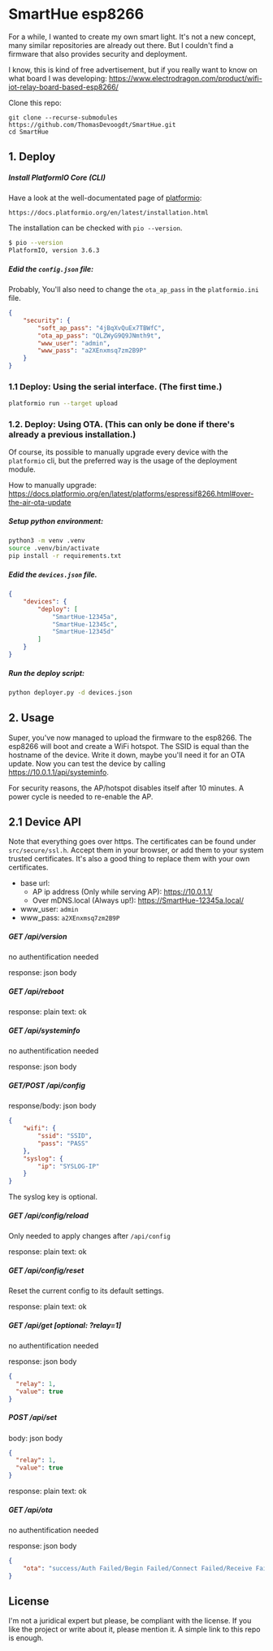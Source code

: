 # SmartHue esp8266

For a while, I wanted to create my own smart light. It's not a new concept, many similar repositories are already out there. But I couldn't find a firmware that also provides security and deployment.

I know, this is kind of free advertisement, but if you really want to know on what board I was developing: https://www.electrodragon.com/product/wifi-iot-relay-board-based-esp8266/


Clone this repo:
```
git clone --recurse-submodules https://github.com/ThomasDevoogdt/SmartHue.git
cd SmartHue
```

## 1. Deploy

##### Install PlatformIO Core (CLI)

Have a look at the well-documentated page of [platformio](https://platformio.org/):

    https://docs.platformio.org/en/latest/installation.html

The installation can be checked with ```pio --version```.

```bash
$ pio --version
PlatformIO, version 3.6.3
```

##### Edid the ```config.json``` file:

Probably, You'll also need to change the ```ota_ap_pass``` in the ```platformio.ini``` file.

```json
{
    "security": {
        "soft_ap_pass": "4jBqXvQuEx7TBWfC",
        "ota_ap_pass": "QLZWyG9Q9JNmth9t",
        "www_user": "admin",
        "www_pass": "a2XEnxmsq7zm2B9P"
    }
}
```

### 1.1 Deploy: Using the serial interface. (The first time.)

```bash
platformio run --target upload
```

### 1.2. Deploy: Using OTA. (This can only be done if there's already a previous installation.)

Of course, its possible to manually upgrade every device with the ```platformio``` cli, but the preferred way is the usage of the deployment module.

How to manually upgrade: https://docs.platformio.org/en/latest/platforms/espressif8266.html#over-the-air-ota-update

##### Setup python environment:

```bash
python3 -m venv .venv
source .venv/bin/activate
pip install -r requirements.txt
```

##### Edid the ```devices.json``` file.

```json
{
    "devices": {
        "deploy": [
            "SmartHue-12345a",
            "SmartHue-12345c",
            "SmartHue-12345d"
        ]
    }
}
```

##### Run the deploy script:

```bash
python deployer.py -d devices.json
```

## 2. Usage

Super, you've now managed to upload the firmware to the esp8266. The esp8266 will boot and create a WiFi hotspot. The SSID is equal than the hostname of the device. Write it down, maybe you'll need it for an OTA update. Now you can test the device by calling https://10.0.1.1/api/systeminfo.

For security reasons, the AP/hotspot disables itself after 10 minutes. A power cycle is needed to re-enable the AP.

## 2.1 Device API

Note that everything goes over https. The certificates can be found under ```src/secure/ssl.h```. Accept them in your browser, or add them to your system trusted certificates. It's also a good thing to replace them with your own certificates.

- base url: 
    * AP ip address (Only while serving AP):  https://10.0.1.1/
    * Over mDNS.local (Always up!): https://SmartHue-12345a.local/
- www_user: ```admin```
- www_pass: ```a2XEnxmsq7zm2B9P```

##### GET /api/version 

no authentification needed

response: json body

##### GET /api/reboot

response: plain text: ok

##### GET /api/systeminfo

no authentification needed

response: json body

##### GET/POST /api/config

response/body: json body

```json
{
    "wifi": {
        "ssid": "SSID",
        "pass": "PASS"
    },
    "syslog": {
        "ip": "SYSLOG-IP"
    }
}
```

The syslog key is optional.

##### GET /api/config/reload

Only needed to apply changes after ```/api/config```

response: plain text: ok

##### GET /api/config/reset

Reset the current config to its default settings.

response: plain text: ok

##### GET /api/get [optional: ?relay=1]

no authentification needed

response: json body

```json
{
  "relay": 1,
  "value": true
}
```

##### POST /api/set

body: json body

```json
{
  "relay": 1,
  "value": true
}
```

response: plain text: ok

##### GET /api/ota

no authentification needed

response: json body

```json
{
    "ota": "success/Auth Failed/Begin Failed/Connect Failed/Receive Failed/End Failed"
}
```

## License

I'm not a juridical expert but please, be compliant with the license. If you like the project or write about it, please mention it. A simple link to this repo is enough.
